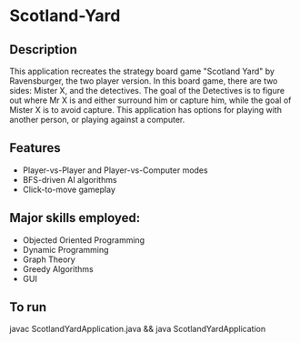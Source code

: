 # Scotland-Yard
## Description
This application recreates the strategy board game "Scotland Yard" by Ravensburger, the two player version. In this board game, there are two sides: Mister X, and the detectives. The goal of the Detectives is to figure out where Mr X is and either surround him or capture him, while the goal of Mister X is to avoid capture. This application has options for playing with another person, or playing against a computer.
## Features
- Player-vs-Player and Player-vs-Computer modes
- BFS-driven AI algorithms
- Click-to-move gameplay

 ## Major skills employed:
 - Objected Oriented Programming
 - Dynamic Programming
 - Graph Theory
 - Greedy Algorithms
 - GUI

## To run
javac ScotlandYardApplication.java && java ScotlandYardApplication
